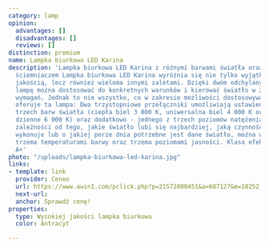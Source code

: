 ```yaml
---
category: lamp
opinion:
  advantages: []
  disadvantages: []
  reviews: []
distinction: premium
name: Lampka biurkowa LED Karina
description: 'Lampka biurkowa LED Karina z różnymi barwami światła oraz trzystopniowym
  ściemniaczem Lampka biurkowa LED Karina wyróżnia się nie tylko wyjątkowo wysoką
  jakością, lecz również wieloma innymi zaletami. Dzięki dwóm odchylanym przegubom
  lampę można dostosować do konkretnych warunków i kierować światło w zależności od
  wymagań. Jednak to nie wszystko, co w zakresie możliwości dostosowywania światła
  oferuje ta lampa: Dwa trzystopniowe przełączniki umożliwiają ustawienie jednej z
  trzech barw światła (ciepła biel 3 000 K, uniwersalna biel 4 000 K oraz światło
  dzienne 6 000 K) oraz dodatkowo - jednego z trzech poziomów natężenia światła. W
  zależności od tego, jakie światło lubi się najbardziej, jaką czynność akurat się
  wykonuje lub o jakiej porze dnia potrzebne jest dane światło, można wybierać między
  trzema temperaturami barwy oraz trzema poziomami jasności. Klasa efektywności energetycznej:
  A+'
photo: "/uploads/lampka-biurkowa-led-karina.jpg"
links:
- template: link
  provider: Ceneo
  url: https://www.awin1.com/pclick.php?p=21572000451&a=687127&m=10252
  next-url:
  anchor: Sprawdź cenę!
properties:
  type: Wysokiej jakości lampka biurkowa
  color: Antracyt

---
```


